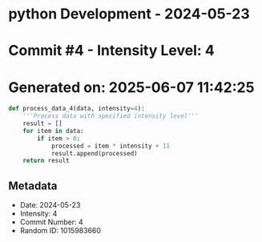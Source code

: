 ﻿# python Development - 2024-05-23
# Commit #4 - Intensity Level: 4
# Generated on: 2025-06-07 11:42:25
```python
def process_data_4(data, intensity=4):
    '''Process data with specified intensity level'''
    result = []
    for item in data:
        if item > 0:
            processed = item * intensity + 11
            result.append(processed)
    return result
```
## Metadata
- Date: 2024-05-23
- Intensity: 4
- Commit Number: 4
- Random ID: 1015983660
